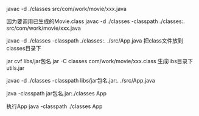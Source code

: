 javac -d ./classes src/com/work/movie/xxx.java

因为要调用已生成的Movie.class
javac -d ./classes -classpath ./classes:.  src/com/work/movie/xxx.java

javac -d ./classes -classpath ./classes:.  ./src/App.java
把class文件放到classes目录下

jar cvf libs/jar包名.jar -C classes com/work/movie/xxx.class
生成libs目录下utils.jar

javac -d ./classes -classpath libs/jar包名.jar:. ./src/App.java

java -classpath jar包名.jar:./classes App

执行App
java -classpath ./classes App